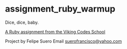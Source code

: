 assignment_ruby_warmup
======================

Dice, dice, baby.

[A Ruby assignment from the Viking Codes School](http://www.vikingcodeschool.com)

Project by Felipe Suero
Email suerofrancisco@yahoo.com